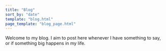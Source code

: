 ```yaml
---
title: "Blog"
sort_by: "date"
template: "blog.html"
page_template: "blog_page.html"
---
```


Welcome to my blog. I aim to post here whenever I have something to say, or if something big happens in my life.

